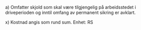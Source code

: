 a) Omfatter skjold som skal være tilgjengelig på arbeidsstedet i driveperioden og inntil omfang av permanent sikring er avklart.

x) Kostnad angis som rund sum. Enhet: RS

